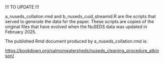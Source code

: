 
!!! TO UPDATE !!!

a_nuseds_collation.rmd and b_nuseds_cuid_streamid.R are the scripts that served to generate the data for the paper. These scripts are copies of the original files that have evolved when the NuSEDS data was updated in February 2025.

The published Rmd document produced by a_nuseds_collation.rmd is:

https://bookdown.org/salmonwatersheds/nuseds_cleaning_procedure_atkinson/


